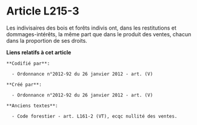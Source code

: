 # Article L215-3

Les indivisaires des bois et forêts indivis ont, dans les restitutions et dommages-intérêts, la même part que dans le produit
des ventes, chacun dans la proportion de ses droits.

**Liens relatifs à cet article**

	**Codifié par**:

	  - Ordonnance n°2012-92 du 26 janvier 2012 - art. (V)

	**Créé par**:

	  - Ordonnance n°2012-92 du 26 janvier 2012 - art. (V)

	**Anciens textes**:

	  - Code forestier - art. L161-2 (VT), ecqc nullité des ventes.
